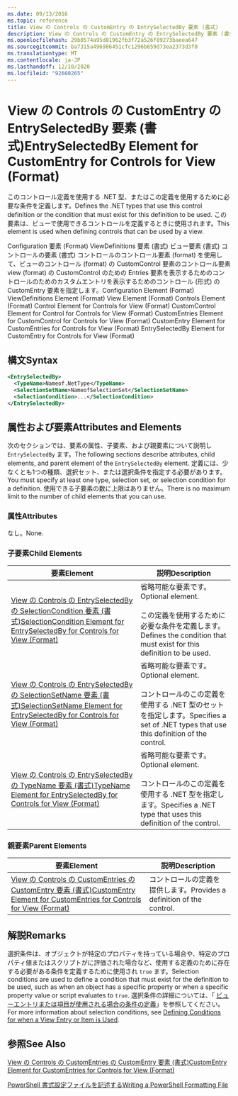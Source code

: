 ```yaml
---
ms.date: 09/13/2016
ms.topic: reference
title: View の Controls の CustomEntry の EntrySelectedBy 要素 (書式)
description: View の Controls の CustomEntry の EntrySelectedBy 要素 (書式)
ms.openlocfilehash: 29b0574a95d81962fb3f72a526f89273baeea647
ms.sourcegitcommit: ba7315a496986451cfc1296b659d73ea2373d3f0
ms.translationtype: MT
ms.contentlocale: ja-JP
ms.lasthandoff: 12/10/2020
ms.locfileid: "92660265"
---
```

# <a name="entryselectedby-element-for-customentry-for-controls-for-view-format"></a><span data-ttu-id="a906b-103">View の Controls の CustomEntry の EntrySelectedBy 要素 (書式)</span><span class="sxs-lookup"><span data-stu-id="a906b-103">EntrySelectedBy Element for CustomEntry for Controls for View (Format)</span></span>

<span data-ttu-id="a906b-104">このコントロール定義を使用する .NET 型、またはこの定義を使用するために必要な条件を定義します。</span><span class="sxs-lookup"><span data-stu-id="a906b-104">Defines the .NET types that use this control definition or the condition that must exist for this definition to be used.</span></span> <span data-ttu-id="a906b-105">この要素は、ビューで使用できるコントロールを定義するときに使用されます。</span><span class="sxs-lookup"><span data-stu-id="a906b-105">This element is used when defining controls that can be used by a view.</span></span>

<span data-ttu-id="a906b-106">Configuration 要素 (Format) ViewDefinitions 要素 (書式) ビュー要素 (書式) コントロールの要素 (書式) コントロールのコントロール要素 (format) を使用して、ビューのコントロール (format) の CustomControl 要素のコントロール要素 view (format) の CustomControl のための Entries 要素を表示するためのコントロールのためのカスタムエントリを表示するためのコントロール (形式) の CustomEntry 要素を指定します。</span><span class="sxs-lookup"><span data-stu-id="a906b-106">Configuration Element (Format) ViewDefinitions Element (Format) View Element (Format) Controls Element (Format) Control Element for Controls for View (Format) CustomControl Element for Control for Controls for View (Format) CustomEntries Element for CustomControl for Controls for View (Format) CustomEntry Element for CustomEntries for Controls for View (Format) EntrySelectedBy Element for CustomEntry for Controls for View (Format)</span></span>

## <a name="syntax"></a><span data-ttu-id="a906b-107">構文</span><span class="sxs-lookup"><span data-stu-id="a906b-107">Syntax</span></span>

```xml
<EntrySelectedBy>
  <TypeName>Nameof.NetType</TypeName>
  <SelectionSetName>NameofSelectionSet</SelectionSetName>
  <SelectionCondition>...</SelectionCondition>
</EntrySelectedBy>
```

## <a name="attributes-and-elements"></a><span data-ttu-id="a906b-108">属性および要素</span><span class="sxs-lookup"><span data-stu-id="a906b-108">Attributes and Elements</span></span>

<span data-ttu-id="a906b-109">次のセクションでは、要素の属性、子要素、および親要素について説明し `EntrySelectedBy` ます。</span><span class="sxs-lookup"><span data-stu-id="a906b-109">The following sections describe attributes, child elements, and parent element of the `EntrySelectedBy` element.</span></span> <span data-ttu-id="a906b-110">定義には、少なくとも1つの種類、選択セット、または選択条件を指定する必要があります。</span><span class="sxs-lookup"><span data-stu-id="a906b-110">You must specify at least one type, selection set, or selection condition for a definition.</span></span> <span data-ttu-id="a906b-111">使用できる子要素の数に上限はありません。</span><span class="sxs-lookup"><span data-stu-id="a906b-111">There is no maximum limit to the number of child elements that you can use.</span></span>

### <a name="attributes"></a><span data-ttu-id="a906b-112">属性</span><span class="sxs-lookup"><span data-stu-id="a906b-112">Attributes</span></span>

<span data-ttu-id="a906b-113">なし。</span><span class="sxs-lookup"><span data-stu-id="a906b-113">None.</span></span>

### <a name="child-elements"></a><span data-ttu-id="a906b-114">子要素</span><span class="sxs-lookup"><span data-stu-id="a906b-114">Child Elements</span></span>

|<span data-ttu-id="a906b-115">要素</span><span class="sxs-lookup"><span data-stu-id="a906b-115">Element</span></span>|<span data-ttu-id="a906b-116">説明</span><span class="sxs-lookup"><span data-stu-id="a906b-116">Description</span></span>|
|-------------|-----------------|
|[<span data-ttu-id="a906b-117">View の Controls の EntrySelectedBy の SelectionCondition 要素 (書式)</span><span class="sxs-lookup"><span data-stu-id="a906b-117">SelectionCondition Element for EntrySelectedBy for Controls for View (Format)</span></span>](./selectioncondition-element-for-entryselectedby-for-controls-for-view-format.md)|<span data-ttu-id="a906b-118">省略可能な要素です。</span><span class="sxs-lookup"><span data-stu-id="a906b-118">Optional element.</span></span><br /><br /> <span data-ttu-id="a906b-119">この定義を使用するために必要な条件を定義します。</span><span class="sxs-lookup"><span data-stu-id="a906b-119">Defines the condition that must exist for this definition to be used.</span></span>|
|[<span data-ttu-id="a906b-120">View の Controls の EntrySelectedBy の SelectionSetName 要素 (書式)</span><span class="sxs-lookup"><span data-stu-id="a906b-120">SelectionSetName Element for EntrySelectedBy for Controls for View (Format)</span></span>](./selectionsetname-element-for-entryselectedby-for-controls-for-view-format.md)|<span data-ttu-id="a906b-121">省略可能な要素です。</span><span class="sxs-lookup"><span data-stu-id="a906b-121">Optional element.</span></span><br /><br /> <span data-ttu-id="a906b-122">コントロールのこの定義を使用する .NET 型のセットを指定します。</span><span class="sxs-lookup"><span data-stu-id="a906b-122">Specifies a set of .NET types that use this definition of the control.</span></span>|
|[<span data-ttu-id="a906b-123">View の Controls の EntrySelectedBy の TypeName 要素 (書式)</span><span class="sxs-lookup"><span data-stu-id="a906b-123">TypeName Element for EntrySelectedBy for Controls for View (Format)</span></span>](./typename-element-for-entryselectedby-for-controls-for-view-format.md)|<span data-ttu-id="a906b-124">省略可能な要素です。</span><span class="sxs-lookup"><span data-stu-id="a906b-124">Optional element.</span></span><br /><br /> <span data-ttu-id="a906b-125">コントロールのこの定義を使用する .NET 型を指定します。</span><span class="sxs-lookup"><span data-stu-id="a906b-125">Specifies a .NET type that uses this definition of the control.</span></span>|

### <a name="parent-elements"></a><span data-ttu-id="a906b-126">親要素</span><span class="sxs-lookup"><span data-stu-id="a906b-126">Parent Elements</span></span>

|<span data-ttu-id="a906b-127">要素</span><span class="sxs-lookup"><span data-stu-id="a906b-127">Element</span></span>|<span data-ttu-id="a906b-128">説明</span><span class="sxs-lookup"><span data-stu-id="a906b-128">Description</span></span>|
|-------------|-----------------|
|[<span data-ttu-id="a906b-129">View の Controls の CustomEntries の CustomEntry 要素 (書式)</span><span class="sxs-lookup"><span data-stu-id="a906b-129">CustomEntry Element for CustomEntries for Controls for View (Format)</span></span>](./customentry-element-for-customentries-for-controls-for-view-format.md)|<span data-ttu-id="a906b-130">コントロールの定義を提供します。</span><span class="sxs-lookup"><span data-stu-id="a906b-130">Provides a definition of the control.</span></span>|

## <a name="remarks"></a><span data-ttu-id="a906b-131">解説</span><span class="sxs-lookup"><span data-stu-id="a906b-131">Remarks</span></span>

<span data-ttu-id="a906b-132">選択条件は、オブジェクトが特定のプロパティを持っている場合や、特定のプロパティ値またはスクリプトがに評価された場合など、使用する定義のために存在する必要がある条件を定義するために使用され `true` ます。</span><span class="sxs-lookup"><span data-stu-id="a906b-132">Selection conditions are used to define a condition that must exist for the definition to be used, such as when an object has a specific property or when a specific property value or script evaluates to `true`.</span></span> <span data-ttu-id="a906b-133">選択条件の詳細については、「 [ビューエントリまたは項目が使用される場合の条件の定義](./defining-conditions-for-displaying-data.md)」を参照してください。</span><span class="sxs-lookup"><span data-stu-id="a906b-133">For more information about selection conditions, see [Defining Conditions for when a View Entry or Item is Used](./defining-conditions-for-displaying-data.md).</span></span>

## <a name="see-also"></a><span data-ttu-id="a906b-134">参照</span><span class="sxs-lookup"><span data-stu-id="a906b-134">See Also</span></span>

[<span data-ttu-id="a906b-135">View の Controls の CustomEntries の CustomEntry 要素 (書式)</span><span class="sxs-lookup"><span data-stu-id="a906b-135">CustomEntry Element for CustomEntries for Controls for View (Format)</span></span>](./customentry-element-for-customentries-for-controls-for-view-format.md)

[<span data-ttu-id="a906b-136">PowerShell 書式設定ファイルを記述する</span><span class="sxs-lookup"><span data-stu-id="a906b-136">Writing a PowerShell Formatting File</span></span>](./writing-a-powershell-formatting-file.md)
